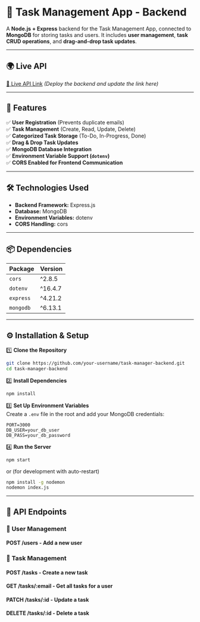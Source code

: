 # 🚀 Task Management App - Backend

A **Node.js + Express** backend for the Task Management App, connected to **MongoDB** for storing tasks and users. It includes **user management**, **task CRUD operations**, and **drag-and-drop task updates**.

---

## 🌍 Live API  
[🔗 Live API Link](#) _(Deploy the backend and update the link here)_

---

## 📌 Features  
✅ **User Registration** (Prevents duplicate emails)  
✅ **Task Management** (Create, Read, Update, Delete)  
✅ **Categorized Task Storage** (To-Do, In-Progress, Done)  
✅ **Drag & Drop Task Updates**  
✅ **MongoDB Database Integration**  
✅ **Environment Variable Support (`dotenv`)**  
✅ **CORS Enabled for Frontend Communication**  

---

## 🛠️ Technologies Used  
- **Backend Framework:** Express.js  
- **Database:** MongoDB  
- **Environment Variables:** dotenv  
- **CORS Handling:** cors  

---

## 📦 Dependencies  

| Package    | Version  |
|------------|---------|
| `cors`     | ^2.8.5  |
| `dotenv`   | ^16.4.7 |
| `express`  | ^4.21.2 |
| `mongodb`  | ^6.13.1 |

---

## ⚙️ Installation & Setup  

1️⃣ **Clone the Repository**  
```sh
git clone https://github.com/your-username/task-manager-backend.git
cd task-manager-backend
```

2️⃣ **Install Dependencies**  
```sh
npm install
```

3️⃣ **Set Up Environment Variables**  
Create a `.env` file in the root and add your MongoDB credentials:  
```env
PORT=3000
DB_USER=your_db_user
DB_PASS=your_db_password
```

4️⃣ **Run the Server**  
```sh
npm start
```
or (for development with auto-restart)  
```sh
npm install -g nodemon
nodemon index.js
```

---

## 📂 API Endpoints  

### 🔹 **User Management**  
#### **POST /users** - Add a new user  

### 🔹 **Task Management**  
#### **POST /tasks** - Create a new task  

#### **GET /tasks/:email** - Get all tasks for a user  

#### **PATCH /tasks/:id** - Update a task  

#### **DELETE /tasks/:id** - Delete a task  



